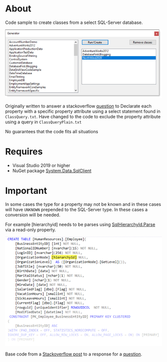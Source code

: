 # About

Code sample to create classes from a select SQL-Server database.

![img](assets/Figure1.png)

Originally written to answer a stackoverflow [question](https://stackoverflow.com/questions/68225326/how-to-create-a-models-class-from-sql-server) to Declarate each 
property with a specific property attribute using a select statement found in `ClassQuery.txt`. Have changed to the code to exclude the property attribute using a 
query in `ClassQueryPlain.txt`

No guarantees that the code fits all situations

# Requires

- Visual Studio 2019 or higher
- NuGet package [System.Data.SqlClient](https://www.nuget.org/packages/System.Data.SqlClient/)

# Important

In some cases the type for a property may not be known and in these cases will have `UNKNOWN` prepended to the SQL-Server type. In these cases a conversion will be needed.

For example [hierarchyid] needs to be parses using [SqlHierarchyId.Parse](https://docs.microsoft.com/en-us/previous-versions/sql/sql-server-2008-r2/ee642858(v=sql.105)?redirectedfrom=MSDN) via a read-only property.

![img](assets/unknown.png)


Base code from a [Stackoverflow post](https://stackoverflow.com/questions/5873170/generate-class-from-database-table) to a response for a [question](https://stackoverflow.com/questions/68225326/how-to-create-a-models-class-from-sql-server).






